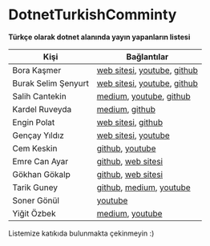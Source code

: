 # DotnetTurkishComminty
**Türkçe olarak dotnet alanında yayın yapanların listesi**

|Kişi |Bağlantılar |
|--|--|
|Bora Kaşmer | [web sitesi](https://www.borakasmer.com/), [youtube](https://www.youtube.com/@borakasmer), [github](https://github.com/borakasmer) |
|Burak Selim Şenyurt | [web sitesi](https://www.buraksenyurt.com/), [youtube](https://www.youtube.com/@burakselimsenyurt), [github](https://github.com/buraksenyurt) |
|Salih Cantekin | [medium](https://salihcantekin.medium.com/), [youtube](https://www.youtube.com/c/TechBuddyTR), [github](https://github.com/salihcantekin) |
|Kardel Ruveyda | [medium](http://www.medium.com/@ruveydakardelcetin), [github](https://github.com/KardelRuveyda) |
|Engin Polat | [web sitesi](https://enginpolat.com/), [github](https://github.com/polatengin) |
|Gençay Yıldız | [web sitesi](https://www.gencayyildiz.com/blog/), [youtube](https://www.youtube.com/@GencayYildiz) |
|Cem Keskin | [github](https://github.com/cemkeskin12), [youtube](https://www.youtube.com/@cemkeskinn) |
|Emre Can Ayar | [github](https://github.com/emrecanayar), [web sitesi](https://emrecanayar.com/) |
|Gökhan Gökalp | [github](https://github.com/GokGokalp), [web sitesi](http://www.gokhan-gokalp.com/) |
|Tarik Guney | [github](https://github.com/tarikguney), [medium](https://atarikguney.medium.com/), [youtube](https://www.youtube.com/@TarikGuney/) |
|Soner Gönül | [youtube](https://www.youtube.com/@SonerGonul) |
|Yiğit Özbek | [medium](https://medium.com/@yigitozbek), [youtube](https://www.youtube.com/@yigitozbek) |

Listemize katıkıda bulunmakta çekinmeyin :)
